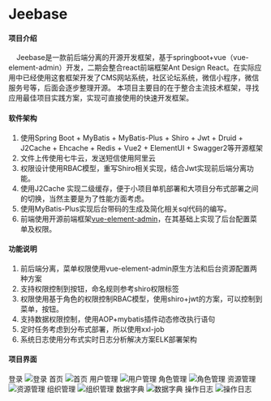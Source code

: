 # Jeebase

#### 项目介绍

&nbsp;&nbsp;&nbsp;&nbsp;Jeebase是一款前后端分离的开源开发框架，基于springboot+vue（vue-element-admin）开发，二期会整合react前端框架Ant Design React。在实际应用中已经使用这套框架开发了CMS网站系统，社区论坛系统，微信小程序，微信服务号等，后面会逐步整理开源。
   本项目主要目的在于整合主流技术框架，寻找应用最佳项目实践方案，实现可直接使用的快速开发框架。

#### 软件架构

1. 使用Spring Boot + MyBatis + MyBatis-Plus + Shiro + Jwt + Druid + J2Cache + Ehcache + Redis + Vue2 + ElementUI + Swagger2等开源框架
2. 文件上传使用七牛云，发送短信使用阿里云
3. 权限设计使用RBAC模型，重写Shiro相关实现，结合Jwt实现前后端分离功能。
4. 使用J2Cache 实现二级缓存，便于小项目单机部署和大项目分布式部署之间的切换，当然主要是为了性能方面考虑。
5. 使用MyBatis-Plus实现后台带码的生成及简化相关sql代码的编写。
6. 前端使用开源前端框架[vue-element-admin](https://github.com/PanJiaChen/vue-element-admin)，在其基础上实现了后台配置菜单及权限。

#### 功能说明

1. 前后端分离，菜单权限使用vue-element-admin原生方法和后台资源配置两种方案
2. 支持权限控制到按钮，命名规则参考shiro权限标签
3. 权限使用基于角色的权限控制RBAC模型，使用shiro+jwt的方案，可以控制到菜单，按钮。
4. 支持数据权限控制，使用AOP+mybatis插件动态修改执行语句
5. 定时任务考虑到分布式部署，所以使用xxl-job
6. 系统日志使用分布式实时日志分析解决方案ELK部署架构

#### 项目界面

登录
![登录](https://images.gitee.com/uploads/images/2019/0202/165652_6b0a5bf7_378796.png "登录.png")
首页
![首页](https://images.gitee.com/uploads/images/2019/0201/144428_de333e74_378796.png "首页.png")
用户管理
![用户管理](https://images.gitee.com/uploads/images/2019/0201/144648_be9a0024_378796.png "用户管理.png")
角色管理
![角色管理](https://images.gitee.com/uploads/images/2019/0201/144800_a68b13cd_378796.png "角色管理.png")
资源管理
![资源管理](https://images.gitee.com/uploads/images/2019/0201/145256_66795ea5_378796.png "资源管理.png")
组织管理
![组织管理](https://images.gitee.com/uploads/images/2019/0201/145641_9dd38ade_378796.png "组织管理.png")
数据字典
![数据字典](https://images.gitee.com/uploads/images/2019/0201/145759_ad60d277_378796.png "数据字典.png")
操作日志
![操作日志](https://images.gitee.com/uploads/images/2019/0201/145854_25f01616_378796.png "操作日志.png")

